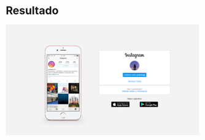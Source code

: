 # Resultado

![interface Instagram](https://github.com/guidolingip1/bootcamp-impulso/blob/master/projeto_instagram/interface.png)
